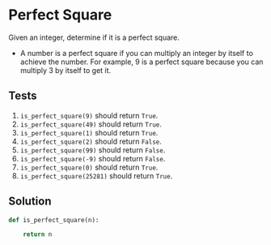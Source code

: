 # Perfect Square

Given an integer, determine if it is a perfect square.

- A number is a perfect square if you can multiply an integer by itself to achieve the number. For example, 9 is a perfect square because you can multiply 3 by itself to get it.

## Tests

1. `is_perfect_square(9)` should return `True`.
2. `is_perfect_square(49)` should return `True`.
3. `is_perfect_square(1)` should return `True`.
4. `is_perfect_square(2)` should return `False`.
5. `is_perfect_square(99)` should return `False`.
6. `is_perfect_square(-9)` should return `False`.
7. `is_perfect_square(0)` should return `True`.
8. `is_perfect_square(25281)` should return `True`.

## Solution

```python
def is_perfect_square(n):

    return n
```
